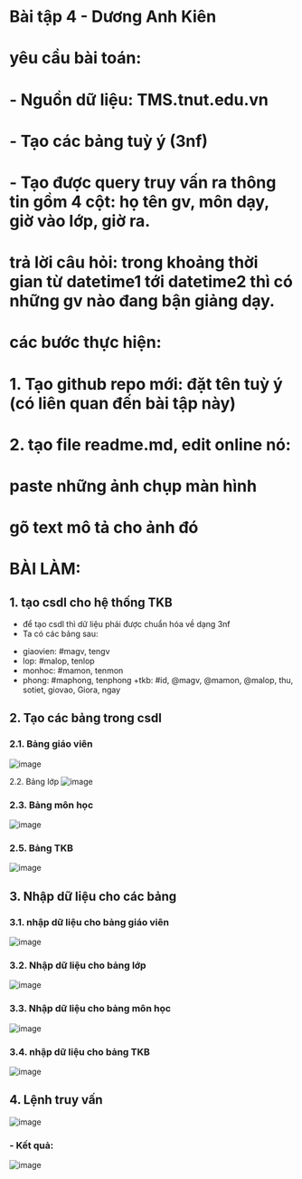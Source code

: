 # Bài tập 4 - Dương Anh Kiên
# yêu cầu bài toán:
# - Nguồn dữ liệu: TMS.tnut.edu.vn
# - Tạo các bảng tuỳ ý (3nf)
# - Tạo được query truy vấn ra thông tin gồm 4 cột: họ tên gv, môn dạy, giờ vào lớp, giờ ra.
 #  trả lời câu hỏi: trong khoảng thời gian từ datetime1 tới datetime2 thì có những gv nào đang bận giảng dạy.

# các bước thực hiện:
# 1. Tạo github repo mới: đặt tên tuỳ ý (có liên quan đến bài tập này)
# 2. tạo file readme.md, edit online nó:
  # paste những ảnh chụp màn hình
  # gõ text mô tả cho ảnh đó

# BÀI LÀM:
## 1. tạo csdl cho hệ thống TKB
- để tạo csdl thì dữ liệu phải được chuẩn hóa về dạng 3nf
- Ta có các bảng sau: 
+ giaovien: #magv, tengv
+ lop: #malop, tenlop
+ monhoc: #mamon, tenmon
+ phong: #maphong, tenphong
+tkb: #id, @magv, @mamon, @malop, thu,  sotiet, giovao, Giora, ngay
## 2. Tạo các bảng trong csdl 
### 2.1. Bảng giáo viên
 ![image](https://github.com/user-attachments/assets/356af405-dfff-4917-894b-c0884bc87f8f)

2.2. Bảng lớp
 ![image](https://github.com/user-attachments/assets/4b72bc0c-a110-4831-8cbd-838783cf7526)

### 2.3. Bảng môn học 
 
![image](https://github.com/user-attachments/assets/125cf9bb-9ea6-4601-a783-0e895c412d48)

### 2.5. Bảng TKB 
 
![image](https://github.com/user-attachments/assets/ecc180d7-4101-482a-b381-0aaf8c9d80c9)

## 3. Nhập dữ liệu cho các bảng
### 3.1. nhập dữ liệu cho bảng giáo viên
 ![image](https://github.com/user-attachments/assets/28adc578-a83e-4a49-b36d-1442261d453e)

### 3.2. Nhập dữ liệu cho bảng lớp 
 
![image](https://github.com/user-attachments/assets/4f3482b6-f861-45a8-be5a-7d40c210e7cc)

### 3.3. Nhập dữ liệu cho bảng môn học 
 ![image](https://github.com/user-attachments/assets/113a4cff-013f-412b-a728-b4ff825017d1)


### 3.4. nhập dữ liệu cho bảng TKB
 
![image](https://github.com/user-attachments/assets/5505aba6-70df-44e5-88e3-d1152c9ea556)


## 4. Lệnh truy vấn

![image](https://github.com/user-attachments/assets/ff372768-6efc-4540-9600-75d1da53a1e1)

### - Kết quả:
![image](https://github.com/user-attachments/assets/2874af43-1288-4937-837b-9ba52247c718)

 
